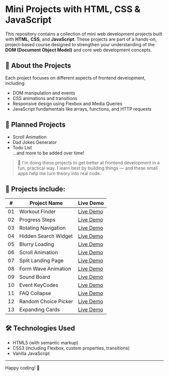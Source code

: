 # Mini Projects with HTML, CSS & JavaScript

This repository contains a collection of mini web development projects built with **HTML**, **CSS**, and **JavaScript**. These projects are part of a hands-on, project-based course designed to strengthen your understanding of the **DOM (Document Object Model)** and core web development concepts.

## 🎯 About the Projects

Each project focuses on different aspects of frontend development, including:

- DOM manipulation and events  
- CSS animations and transitions  
- Responsive design using Flexbox and Media Queries  
- JavaScript fundamentals like arrays, functions, and HTTP requests  

## 🧩 Planned Projects

  
- Scroll Animation  
- Dad Jokes Generator  
- Todo List  
...and more to be added over time!

> 🧠  I'm doing these projects to get better at frontend development in a fun, practical way. I learn best by building things — and these small apps help me turn theory into real code.

## 📁 Projects include: 

| #  | Project Name                      | Live Demo         |
|----|----------------------------------|-------------------|
| 01 | Workout Finder                   | [Live Demo](https://selenkarakaya.github.io/tiny-web-creations/WorkoutFinder/)    | 
| 02 | Progress Steps                   | [Live Demo](https://selenkarakaya.github.io/tiny-web-creations/progress-steps/)    | 
| 03 | Rotating Navigation              | [Live Demo](https://selenkarakaya.github.io/tiny-web-creations/rotating-nav-animation/) | 
| 04 | Hidden Search Widget             | [Live Demo](https://selenkarakaya.github.io/tiny-web-creations/hidden-search/)    | 
| 05 | Blurry Loading                   | [Live Demo](https://selenkarakaya.github.io/tiny-web-creations/blurry-loading/)    | 
| 06 | Scroll Animation                 | [Live Demo](https://selenkarakaya.github.io/tiny-web-creations/scroll-animation/)    | 
| 07 | Split Landing Page               | [Live Demo](https://selenkarakaya.github.io/tiny-web-creations/split-landing-pagen/)    | 
| 08 | Form Wave Animation              | [Live Demo](https://selenkarakaya.github.io/tiny-web-creations/form-input-wave/)    | 
| 09 | Sound Board                      | [Live Demo](https://selenkarakaya.github.io/tiny-web-creations/sound-board/)    | 
| 10 | Event KeyCodes                   | [Live Demo](https://selenkarakaya.github.io/tiny-web-creations/event-keycodes/)    | 
| 11 | FAQ Collapse                     | [Live Demo](https://selenkarakaya.github.io/tiny-web-creations/faq-collapse/)    | 
| 12 | Random Choice Picker             | [Live Demo](https://selenkarakaya.github.io/tiny-web-creations/random-choice-picker/)    | 
| 13 | Expanding Cards                  | [Live Demo](https://selenkarakaya.github.io/tiny-web-creations/expanding-cards/)    | 



## 🛠️ Technologies Used

- HTML5 (with semantic markup)  
- CSS3 (including Flexbox, custom properties, transitions)  
- Vanilla JavaScript  

---

Happy coding! 🚀
